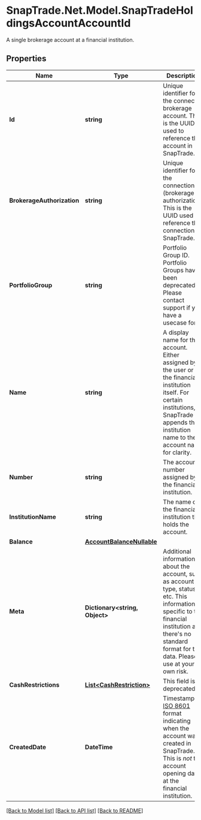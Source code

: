 # SnapTrade.Net.Model.SnapTradeHoldingsAccountAccountId
A single brokerage account at a financial institution.

## Properties

Name | Type | Description | Notes
------------ | ------------- | ------------- | -------------
**Id** | **string** | Unique identifier for the connected brokerage account. This is the UUID used to reference the account in SnapTrade. | [optional] 
**BrokerageAuthorization** | **string** | Unique identifier for the connection (brokerage authorization). This is the UUID used to reference the connection in SnapTrade. | [optional] 
**PortfolioGroup** | **string** | Portfolio Group ID. Portfolio Groups have been deprecated. Please contact support if you have a usecase for it. | [optional] 
**Name** | **string** | A display name for the account. Either assigned by the user or by the financial institution itself. For certain institutions, SnapTrade appends the institution name to the account name for clarity. | [optional] 
**Number** | **string** | The account number assigned by the financial institution. | [optional] 
**InstitutionName** | **string** | The name of the financial institution that holds the account. | [optional] 
**Balance** | [**AccountBalanceNullable**](AccountBalanceNullable.md) |  | [optional] 
**Meta** | **Dictionary&lt;string, Object&gt;** | Additional information about the account, such as account type, status, etc. This information is specific to the financial institution and there&#39;s no standard format for this data. Please use at your own risk. | [optional] 
**CashRestrictions** | [**List&lt;CashRestriction&gt;**](CashRestriction.md) | This field is deprecated. | [optional] 
**CreatedDate** | **DateTime** | Timestamp in [ISO 8601](https://en.wikipedia.org/wiki/ISO_8601) format indicating when the account was created in SnapTrade. This is _not_ the account opening date at the financial institution. | [optional] 

[[Back to Model list]](../README.md#documentation-for-models) [[Back to API list]](../README.md#documentation-for-api-endpoints) [[Back to README]](../README.md)

